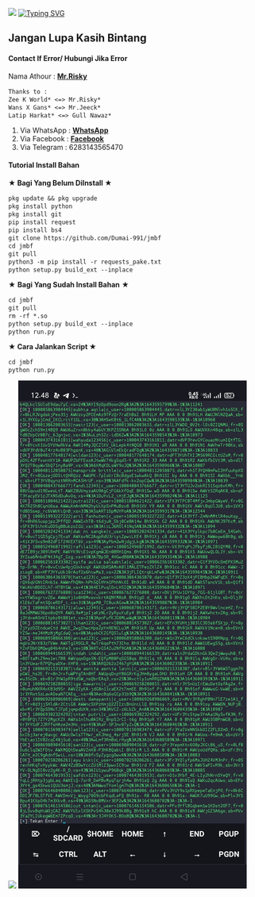![](https://komarev.com/ghpvc/?username=jmbf&color=yellow)
[![Typing SVG](https://readme-typing-svg.herokuapp.com?font=nano&color=%2336BCF7&center=true&vCenter=true&width=500&lines=Tutorial+Install+Ada+DiBawah+Foto)](https://git.io/typing-svg)
>
## Jangan Lupa Kasih Bintang
>
#### Contact If Error/ Hubungi Jika Error
>
Nama Athour : [**Mr.Risky**](https://github.com/Dumai-991)
> 
```
Thanks to :
Zee K World* <=> Mr.Risky*
Wans X Gans* <=> Mr.Jeeck*
Latip Harkat* <=> Gull Nawaz*
```
>
1. Via WhatsApp : [**WhatsApp**](https://wa.me/6283143565470)
2. Via Facebook : [**Facebook**](https://fb.me/llovexnxx)
3. Via Telegram : 6283143565470
>

#### Tutorial Install Bahan
**★ Bagi Yang Belum DiInstall ★**
>
```
pkg update && pkg upgrade
pkg install python
pkg install git
pip install request
pip install bs4
git clone https://github.com/Dumai-991/jmbf
cd jmbf
git pull
python3 -m pip install -r requests_pake.txt
python setup.py build_ext --inplace
```
>
★ **Bagi Yang Sudah Install Bahan** ★
>
```
cd jmbf
git pull
rm -rf *.so
python setup.py build_ext --inplace
python run.py
```
>
**★ Cara Jalankan Script ★**
>
```
cd jmbf
python run.py
```

![](https://raw.githubusercontent.com/Dumai-991/jmbf/Xnxx/Foto/Screenshot_2021-12-22-15-37-07-69.jpg)
![BOKEP](https://raw.githubusercontent.com/Dumai-991/jmbf/Xnxx/Foto/Screenshot_2022-01-31-12-48-11-12_84d3000e3f4017145260f7618db1d683.jpg)
